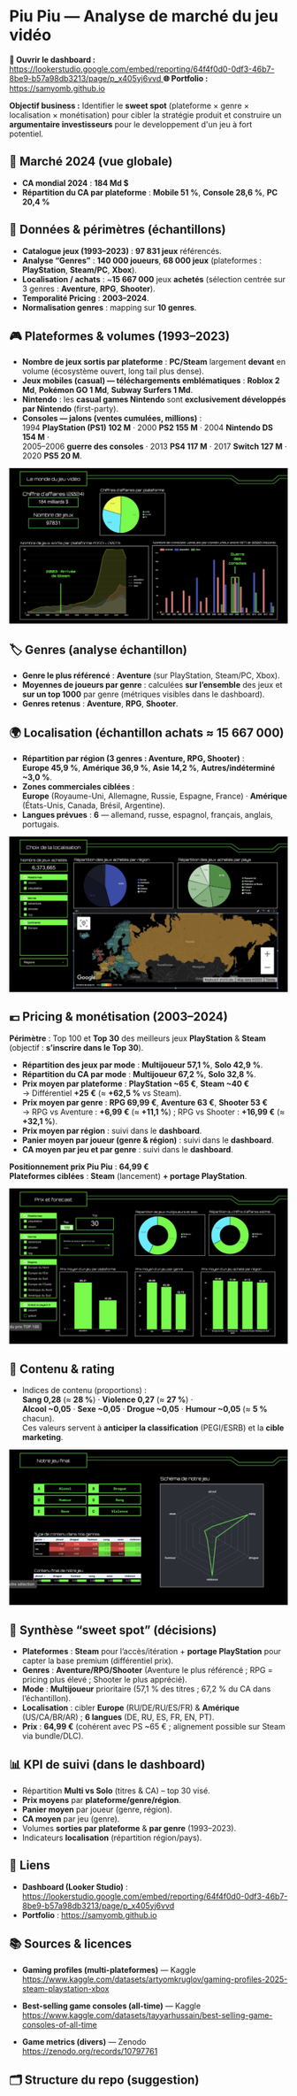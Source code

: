 # Piu Piu — Analyse de marché du jeu vidéo
**🎯 Ouvrir le dashboard :** [https://lookerstudio.google.com/embed/reporting/64f4f0d0-0df3-46b7-8be9-b57a98db3213/page/p_x405yj6vvd ](https://lookerstudio.google.com/embed/reporting/64f4f0d0-0df3-46b7-8be9-b57a98db3213/page/p_6vqzv75vvd) 
**🌐 Portfolio :** https://samyomb.github.io

**Objectif business :** Identifier le **sweet spot** (plateforme × genre × localisation × monétisation) pour cibler la stratégie produit et construire un **argumentaire investisseurs** pour le developpement d'un jeu à fort potentiel.


## 🔭 Marché 2024 (vue globale)
- **CA mondial 2024** : **184 Md $**
- **Répartition du CA par plateforme** : **Mobile 51 %**, **Console 28,6 %**, **PC 20,4 %**


## 🧾 Données & périmètres (échantillons)
- **Catalogue jeux (1993–2023)** : **97 831 jeux** référencés.
- **Analyse “Genres”** : **140 000 joueurs**, **68 000 jeux** (plateformes : **PlayStation**, **Steam/PC**, **Xbox**).
- **Localisation / achats** : ~**15 667 000** jeux **achetés** (sélection centrée sur 3 genres : **Aventure**, **RPG**, **Shooter**).
- **Temporalité Pricing** : **2003–2024**.
- **Normalisation genres** : mapping sur **10 genres**.


## 🎮 Plateformes & volumes (1993–2023)
- **Nombre de jeux sortis par plateforme** : **PC/Steam** largement **devant** en volume (écosystème ouvert, long tail plus dense).
- **Jeux mobiles (casual) — téléchargements emblématiques** : **Roblox 2 Md**, **Pokémon GO 1 Md**, **Subway Surfers 1 Md**.
- **Nintendo** : les **casual games Nintendo** sont **exclusivement développés par Nintendo** (first-party).
- **Consoles — jalons (ventes cumulées, millions)** :  
  1994 **PlayStation (PS1) 102 M** · 2000 **PS2 155 M** · 2004 **Nintendo DS 154 M** ·  
  2005–2006 **guerre des consoles** · 2013 **PS4 117 M** · 2017 **Switch 127 M** · 2020 **PS5 20 M**.

![Dashboard – Overview](lookerstudio/screenshot-overview.png)

## 🏷️ Genres (analyse échantillon)
- **Genre le plus référencé** : **Aventure** (sur PlayStation, Steam/PC, Xbox).
- **Moyennes de joueurs par genre** : calculées **sur l’ensemble** des jeux et **sur un top 1000** par genre (métriques visibles dans le dashboard).
- **Genres retenus** : **Aventure**, **RPG**, **Shooter**.


## 🌍 Localisation (échantillon achats ≈ 15 667 000)
- **Répartition par région (3 genres : Aventure, RPG, Shooter)** :  
  **Europe 45,9 %**, **Amérique 36,9 %**, **Asie 14,2 %**, **Autres/indéterminé ~3,0 %**.
- **Zones commerciales ciblées** :  
  **Europe** (Royaume-Uni, Allemagne, Russie, Espagne, France) · **Amérique** (États-Unis, Canada, Brésil, Argentine).
- **Langues prévues** : **6** — allemand, russe, espagnol, français, anglais, portugais.

![Dashboard – Localisation](lookerstudio/screenshot-localisation.png)

## 💶 Pricing & monétisation (2003–2024)
**Périmètre** : Top 100 et **Top 30** des meilleurs jeux **PlayStation** & **Steam** (objectif : **s’inscrire dans le Top 30**).

- **Répartition des jeux par mode** : **Multijoueur 57,1 %**, **Solo 42,9 %**.  
- **Répartition du CA par mode** : **Multijoueur 67,2 %**, **Solo 32,8 %**.
- **Prix moyen par plateforme** : **PlayStation ~65 €**, **Steam ~40 €**  
  → Différentiel **+25 €** (≈ **+62,5 %** vs Steam).
- **Prix moyen par genre** : **RPG 69,99 €**, **Aventure 63 €**, **Shooter 53 €**  
  → RPG vs Aventure : **+6,99 €** (≈ **+11,1 %**) ; RPG vs Shooter : **+16,99 €** (≈ **+32,1 %**).
- **Prix moyen par région** : suivi dans le **dashboard**.
- **Panier moyen par joueur (genre & région)** : suivi dans le **dashboard**.
- **CA moyen par jeu et par genre** : suivi dans le **dashboard**.

**Positionnement prix Piu Piu** : **64,99 €**  
**Plateformes ciblées** : **Steam** (lancement) **+ portage PlayStation**.

![Dashboard – Pricing](lookerstudio/screenshot-pricing.png)

## 🧩 Contenu & rating
- Indices de contenu (proportions) :  
  **Sang 0,28** (≈ **28 %**) · **Violence 0,27** (≈ **27 %**) ·  
  **Alcool ~0,05** · **Sexe ~0,05** · **Drogue ~0,05** · **Humour ~0,05** (≈ **5 %** chacun).  
Ces valeurs servent à **anticiper la classification** (PEGI/ESRB) et la **cible marketing**.

![Dashboard – Contenu](lookerstudio/screenshot-contenu.png)

## 🧠 Synthèse “sweet spot” (décisions)
- **Plateformes** : **Steam** pour l’accès/itération + **portage PlayStation** pour capter la base premium (différentiel prix).  
- **Genres** : **Aventure/RPG/Shooter** (Aventure le plus référencé ; RPG = pricing plus élevé ; Shooter le plus apprécié).  
- **Mode** : **Multijoueur** prioritaire (57,1 % des titres ; 67,2 % du CA dans l’échantillon).  
- **Localisation** : cibler **Europe** (RU/DE/RU/ES/FR) & **Amérique** (US/CA/BR/AR) ; **6 langues** (DE, RU, ES, FR, EN, PT).  
- **Prix** : **64,99 €** (cohérent avec PS ~65 € ; alignement possible sur Steam via bundle/DLC).


## 📊 KPI de suivi (dans le dashboard)
- Répartition **Multi vs Solo** (titres & CA) – top 30 visé.  
- **Prix moyens** par **plateforme/genre/région**.  
- **Panier moyen** par joueur (genre, région).  
- **CA moyen** par jeu (genre).  
- Volumes **sorties par plateforme** & **par genre** (1993–2023).  
- Indicateurs **localisation** (répartition région/pays).


## 🔗 Liens
- **Dashboard (Looker Studio)** : https://lookerstudio.google.com/embed/reporting/64f4f0d0-0df3-46b7-8be9-b57a98db3213/page/p_x405yj6vvd
- **Portfolio** : https://samyomb.github.io


## 📚 Sources & licences

- **Gaming profiles (multi-plateformes)** — Kaggle  
  https://www.kaggle.com/datasets/artyomkruglov/gaming-profiles-2025-steam-playstation-xbox  

- **Best-selling game consoles (all-time)** — Kaggle  
  https://www.kaggle.com/datasets/tayyarhussain/best-selling-game-consoles-of-all-time  

- **Game metrics (divers)** — Zenodo  
  https://zenodo.org/records/10797761  

## 🗂️ Structure du repo (suggestion)
